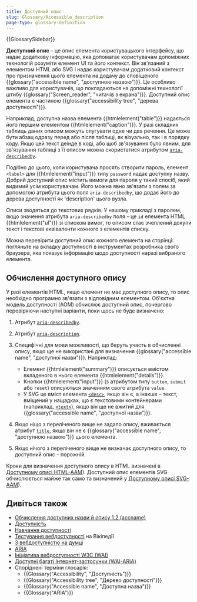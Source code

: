 ```yaml
---
title: Доступний опис
slug: Glossary/Accessible_description
page-type: glossary-definition
---
```


{{GlossarySidebar}}

**Доступний опис** – це опис елемента користувацького інтерфейсу, що надає додаткову інформацію, яка допомагає користувачам допоміжних технологій розуміти елемент UI та його контекст. Він зв'язаний з елементом HTML або SVG і надає користувачам додатковий контекст про призначення цього елемента на додачу до сповіщеного {{glossary("accessible name", "доступною назвою")}}. Це особливо важливо для користувачів, що покладаються на допоміжні технології штибу {{glossary("Screen_reader", "читачів з екрана")}}. Доступний опис елемента є частиною {{glossary("accessibility tree", "дерева доступності")}}.

Наприклад, доступна назва елемента {{htmlelement("table")}} надається його першим елементом {{htmlelement("caption")}}. У разі складних таблиць даних описом можуть слугувати одне чи два речення. Це може бути абзац одразу перед або після таблиці, як візуально, так і в порядку коду. Якщо цей текст деінде в коді, або щоб зв'язування було явним, для зв'язування таблиці з її описом можна скористатися атрибутом [`aria-describedby`](/uk/docs/Web/Accessibility/ARIA/Attributes/aria-describedby).

Подібно до цього, коли користувача просять створити пароль, елемент `<label>` для {{htmlelement("input")}} типу `password` надає доступну назву. Добрий доступний опис містить вимоги для пароля у такий спосіб, який видимий усім користувачам. Його можна явно зв'язати з полем за допомогою атрибута цього поля `aria-describedby`, що додає його до дерева доступності як 'description' цього вузла.

Описи зводяться до текстових рядків. У нашому прикладі з паролем, якщо значення атрибута `aria-describedby` поля – це `id` елемента HTML {{htmlelement("ul")}} зі списком вимог, то описом стає зчеплений докупи текст і текстові еквіваленти кожного з елементів списку.

Можна перевірити доступний опис кожного елемента на сторінці: погляньте на вкладку доступності в інструментах розробника свого браузера, яка показує інформацію щодо доступності наразі вибраного елемента.

## Обчислення доступного опису

У разі елементів HTML, якщо елемент не має доступного опису, то опис необхідно програмно зв'язати з відповідним елементом. Об'єктна модель доступності (AOM) обчислює доступний опис, почергово перевіряючи наступні варіанти, поки щось не буде визначено:

1. Атрибут [`aria-describedby`](/uk/docs/Web/Accessibility/ARIA/Attributes/aria-describedby).

2. Атрибут [`aria-description`](/uk/docs/Web/Accessibility/ARIA/Attributes/aria-description).

3. Специфічні для мови можливості, що беруть участь в обчисленні опису, якщо ще не використані для визначення {{glossary("accessible name", "доступної назви")}}. Наприклад:

   - Елемент {{htmlelement("summary")}} описується вмістом вкладеного в нього елемента {{htmlelement("details")}}.
   - Кнопки {{htmlelement("input")}} (з атрибутом типу `button`, `submit` або `reset`) описуються значенням свого атрибута `value`.
   - У SVG це вміст елемента [`<desc>`](/uk/docs/Web/SVG/Element/desc), якщо він є, а інакше – текст, вміщений у нащадках, що є текстовими контейнерами (наприклад, [`<text>`](/uk/docs/Web/SVG/Element/text)), якщо він ще не вжитий для {{glossary("accessible name", "доступної назви")}}.

4. Якщо ніщо з переліченого вище не задало опису, вживається атрибут [`title`](/uk/docs/Web/HTML/Global_attributes#title), якщо він не є {{glossary("accessible name", "доступною назвою")}} цього елемента.

5. Якщо нічого з переліченого вище не визначає доступного опису, то доступний опис – порожній.

Кроки для визначення доступного опису в HTML визначені в [Доступному описі HTML-AAM](https://www.w3.org/TR/html-aam-1.0/#accdesc-computation)). Доступний опис елементів SVG обчислюється майже так само та визначений у [Доступному описі SVG-AAM](https://www.w3.org/TR/svg-aam-1.0/#mapping_additional_nd)).

## Дивіться також

- [Обчислення доступних назви й опису 1.2 (accname)](https://w3c.github.io/accname/#mapping_additional_nd_description)
- [Доступність](/uk/docs/Web/Accessibility)
- [Навчання доступності](/uk/docs/Learn/Accessibility)
- [Тестування вебдоступності](https://uk.wikipedia.org/wiki/%D0%A2%D0%B5%D1%81%D1%82%D1%83%D0%B2%D0%B0%D0%BD%D0%BD%D1%8F_%D0%B2%D0%B5%D0%B1%D0%B4%D0%BE%D1%81%D1%82%D1%83%D0%BF%D0%BD%D0%BE%D1%81%D1%82%D1%96) на Вікіпедії
- [З вебдоступністю на думці](https://webaim.org/)
- [ARIA](/uk/docs/Web/Accessibility/ARIA)
- [Ініціатива вебдоступності W3C (WAI)](https://www.w3.org/WAI/)
- [Доступні багаті Інтернет-застосунки (WAI-ARIA)](https://w3c.github.io/aria/)
- Споріднені терміни глосарія:
  - {{Glossary("Accessibility", "Доступність")}}
  - {{Glossary("Accessibility tree", "Дерево доступності")}}
  - {{Glossary("Accessible name", "Доступна назва")}}
  - {{Glossary("ARIA")}}

